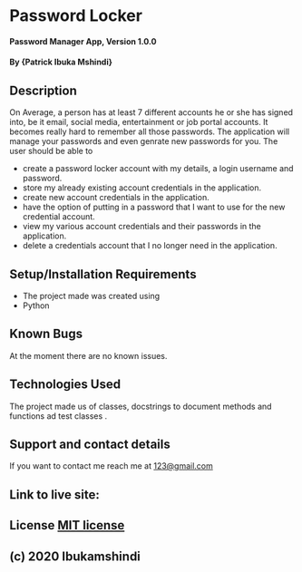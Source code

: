 # Password Locker 
#### Password Manager App, Version 1.0.0
#### By **{Patrick Ibuka Mshindi}**
## Description
On Average, a person has at least 7 different accounts he or she has signed into, be it email, social media, entertainment or job portal accounts. It becomes really hard to remember all those passwords. The application will manage your passwords and even genrate new passwords for you. The user should be able to 
* create a password locker account with my details, a login username and password.
* store my already existing account credentials in the application. 
* create new account credentials in the application. 
* have the option of putting in a password that I want to use for the new credential account. 
* view my various account credentials and their passwords in the application.
* delete a credentials account that I no longer need in the application.
## Setup/Installation Requirements
* The project made was created using
* Python 
## Known Bugs
At the moment there are no known issues.
## Technologies Used
The project made us of classes, docstrings to document methods and functions ad test classes .
## Support and contact details
If you want to contact me reach me at 123@gmail.com
## Link to live site:
## License [MIT license](https://opensource.org/licenses/MIT)
## (c) 2020 Ibukamshindi